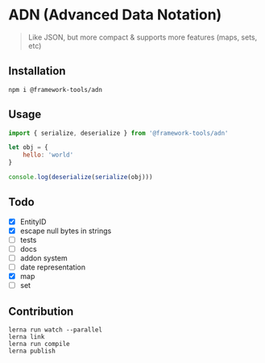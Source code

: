 # ADN (Advanced Data Notation)

> Like JSON, but more compact & supports more features (maps, sets, etc)

## Installation

```
npm i @framework-tools/adn
```


## Usage

```js
import { serialize, deserialize } from '@framework-tools/adn'

let obj = {
    hello: 'world'
}

console.log(deserialize(serialize(obj)))
```


## Todo

- [x] EntityID
- [x] escape null bytes in strings
- [ ] tests
- [ ] docs
- [ ] addon system
- [ ] date representation
- [x] map
- [ ] set

## Contribution

```
lerna run watch --parallel
lerna link
lerna run compile
lerna publish
```